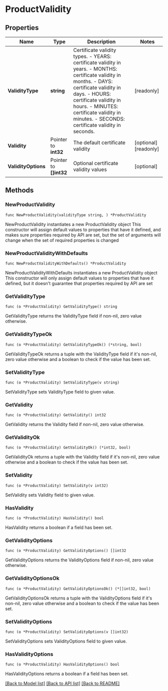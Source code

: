 # ProductValidity

## Properties

Name | Type | Description | Notes
------------ | ------------- | ------------- | -------------
**ValidityType** | **string** | Certificate validity types.   - YEARS: certificate validity in years.   - MONTHS: certificate validity in months.   - DAYS: certificate validity in days.   - HOURS: certificate validity in hours.   - MINUTES: certificate validity in minutes.   - SECONDS: certificate validity in seconds.  | [readonly] 
**Validity** | Pointer to **int32** | The default certificate validity | [optional] [readonly] 
**ValidityOptions** | Pointer to **[]int32** | Optional certificate validity values | [optional] 

## Methods

### NewProductValidity

`func NewProductValidity(validityType string, ) *ProductValidity`

NewProductValidity instantiates a new ProductValidity object
This constructor will assign default values to properties that have it defined,
and makes sure properties required by API are set, but the set of arguments
will change when the set of required properties is changed

### NewProductValidityWithDefaults

`func NewProductValidityWithDefaults() *ProductValidity`

NewProductValidityWithDefaults instantiates a new ProductValidity object
This constructor will only assign default values to properties that have it defined,
but it doesn't guarantee that properties required by API are set

### GetValidityType

`func (o *ProductValidity) GetValidityType() string`

GetValidityType returns the ValidityType field if non-nil, zero value otherwise.

### GetValidityTypeOk

`func (o *ProductValidity) GetValidityTypeOk() (*string, bool)`

GetValidityTypeOk returns a tuple with the ValidityType field if it's non-nil, zero value otherwise
and a boolean to check if the value has been set.

### SetValidityType

`func (o *ProductValidity) SetValidityType(v string)`

SetValidityType sets ValidityType field to given value.


### GetValidity

`func (o *ProductValidity) GetValidity() int32`

GetValidity returns the Validity field if non-nil, zero value otherwise.

### GetValidityOk

`func (o *ProductValidity) GetValidityOk() (*int32, bool)`

GetValidityOk returns a tuple with the Validity field if it's non-nil, zero value otherwise
and a boolean to check if the value has been set.

### SetValidity

`func (o *ProductValidity) SetValidity(v int32)`

SetValidity sets Validity field to given value.

### HasValidity

`func (o *ProductValidity) HasValidity() bool`

HasValidity returns a boolean if a field has been set.

### GetValidityOptions

`func (o *ProductValidity) GetValidityOptions() []int32`

GetValidityOptions returns the ValidityOptions field if non-nil, zero value otherwise.

### GetValidityOptionsOk

`func (o *ProductValidity) GetValidityOptionsOk() (*[]int32, bool)`

GetValidityOptionsOk returns a tuple with the ValidityOptions field if it's non-nil, zero value otherwise
and a boolean to check if the value has been set.

### SetValidityOptions

`func (o *ProductValidity) SetValidityOptions(v []int32)`

SetValidityOptions sets ValidityOptions field to given value.

### HasValidityOptions

`func (o *ProductValidity) HasValidityOptions() bool`

HasValidityOptions returns a boolean if a field has been set.


[[Back to Model list]](../README.md#documentation-for-models) [[Back to API list]](../README.md#documentation-for-api-endpoints) [[Back to README]](../README.md)


